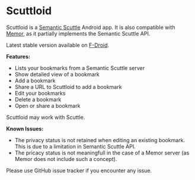 Scuttloid
=========

Scuttloid is a [Semantic Scuttle](https://github.com/cweiske/SemanticScuttle) Android app. It is also compatible with [Memor](https://github.com/ilesinge/memor), as it partially implements the Semantic Scuttle API.

Latest stable version available on [F-Droid](http://f-droid.org/repository/browse/?fdid=gr.ndre.scuttloid).

**Features:**

- Lists your bookmarks from a Semantic Scuttle server
- Show detailed view of a bookmark
- Add a bookmark
- Share a URL to Scuttloid to add a bookmark
- Edit your bookmarks
- Delete a bookmark
- Open or share a bookmark

Scuttloid may work with Scuttle.

**Known Issues:**

- The privacy status is not retained when editing an existing bookmark. This is due to a limitation in Semantic Scuttle API.
- The pricacy status is not meaningfull in the case of a Memor server (as Memor does not include such a concept).

Please use GitHub issue tracker if you encounter any issue.
